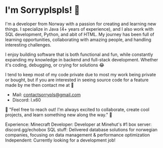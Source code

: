 # I'm Sorryplspls! 👋

I'm a developer from Norway with a passion for creating and learning new things. I specialize in Java (4+ years of experience), and I also work with SQL development, Python, and abit of HTML. My journey has been full of learning opportunities, collaborating with amazing people, and handling interesting challenges.

I enjoy building software that is both functional and fun, while constantly expanding my knowledge in backend and full-stack development. Whether it's coding, debugging, or crying for solutions 😂

I tend to keep most of my code private due to most my work being private or bought, but if you are interested in seeing source code for a feature made by me then contact me at 💬
- Mail: contactsorrypls@gmail.com
- Discord: l.x60

🌟 "Feel free to reach out! I'm always excited to collaborate, create cool projects, and learn something new along the way." 🌟

Experience:
  Minecraft Developer: Developer at Minehut's #1 box server: discord.gg/echobox
  SQL stuff: Delivered database solutions for norwegian companies, focusing on data management & performance optimization
  Independent: Currently looking for a development job!
  

<!--
**javaenthusiastt/javaenthusiastt** is a ✨ _special_ ✨ repository because its `README.md` (this file) appears on your GitHub profile.

Here are some ideas to get you started:

- 🔭 I’m currently working on ...
- 🌱 I’m currently learning ...
- 👯 I’m looking to collaborate on ...
- 🤔 I’m looking for help with ...
- 💬 Ask me about ...
- 📫 How to reach me: ...
- 😄 Pronouns: ...
- ⚡ Fun fact: ...
-->
